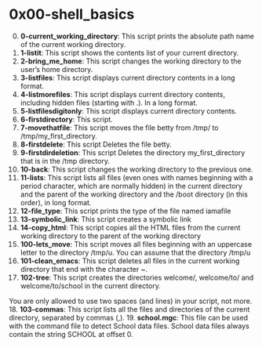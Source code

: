 # 0x00-shell_basics
0. **0-current_working_directory**: This script prints the absolute path name of the current working directory.
1. **1-listit**: This script shows the contents list of your current directory.
2. **2-bring_me_home**: This script changes the working directory to the user’s home directory.
3. **3-listfiles**: This script displays current directory contents in a long format.
4. **4-listmorefiles**: This script displays current directory contents, including hidden files (starting with .). In a long format. 
5. **5-listfilesdigitonly**: This script displays current directory contents. 
6. **6-firstdirectory**: This script.
7. **7-movethatfile**: This script moves the file betty from /tmp/ to /tmp/my_first_directory.
8. **8-firstdelete**: This script Deletes the file betty.
9. **9-firstdirdeletion**: This script Deletes the directory my_first_directory that is in the /tmp directory.
10. **10-back**: This script changes the working directory to the previous one.
11. **11-lists**: This script lists all files (even ones with names beginning with a period character, which are normally hidden) in the current directory and the parent of the working directory and the /boot directory (in this order), in long format.
12. **12-file_type**: This script  prints the type of the file named iamafile
13. **13-symbolic_link**: This script creates a symbolic link
14. **14-copy_html**: This script  copies all the HTML files from the current working directory to the parent of the working directory
15. **100-lets_move**: This script moves all files beginning with an uppercase letter to the directory /tmp/u.
You can assume that the directory /tmp/u
16. **101-clean_emacs**: This script deletes all files in the current working directory that end with the character ~.
17. **102-tree**: This script creates the directories welcome/, welcome/to/ and welcome/to/school in the current directory.

You are only allowed to use two spaces (and lines) in your script, not more.
18. **103-commas**: This script lists all the files and directories of the current directory, separated by commas (,).
19. **school.mgc**: This file can be used with the command file to detect School data files. School data files always contain the string SCHOOL at offset 0.
